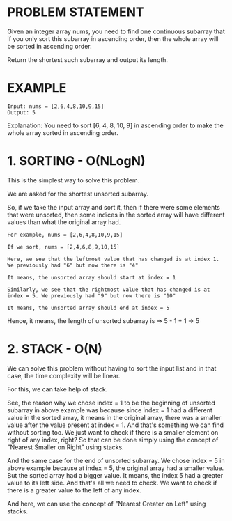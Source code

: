 # PROBLEM STATEMENT

Given an integer array nums, you need to find one continuous subarray that if you only sort this subarray in ascending order, then the whole array will be sorted in ascending order.

Return the shortest such subarray and output its length.

# EXAMPLE

    Input: nums = [2,6,4,8,10,9,15]
    Output: 5

Explanation: You need to sort [6, 4, 8, 10, 9] in ascending order to make the whole array sorted in ascending order.

# **1. SORTING - O(NLogN)**
This is the simplest way to solve this problem. 

We are asked for the shortest unsorted subarray.

So, if we take the input array and sort it, then if there were some elements that were unsorted, then some indices in the sorted array will have different values than what the original array had.

	For example, nums = [2,6,4,8,10,9,15]
	
	If we sort, nums = [2,4,6,8,9,10,15]
	
	Here, we see that the leftmost value that has changed is at index 1. We previously had "6" but now there is "4"
	
	It means, the unsorted array should start at index = 1
	
	Similarly, we see that the rightmost value that has changed is at index = 5. We previously had "9" but now there is "10"
	
	It means, the unsorted array should end at index = 5
	
Hence, it means, the length of unsorted subarray is => 5 - 1 + 1 => 5 

# **2. STACK - O(N)**

We can solve this problem without having to sort the input list and in that case, the time complexity will be linear.

For this, we can take help of stack. 

See, the reason why we chose index = 1 to be the beginning of unsorted subarray in above example was because since index = 1 had a different value in the sorted array, it means in the original array, there was a smaller value after the value present at index = 1. And that's something we can find without sorting too. We just want to check if there is a smaller element on right of any index, right? So that can be done simply using the concept of "Nearest Smaller on Right" using stacks.

And the same case for the end of unsorted subarray. We chose index = 5 in above example because at index = 5, the original array had a smaller value. But the sorted array had a bigger value. It means, the index 5 had a greater value to its left side. And that's all we need to check. We want to check if there is a greater value to the left of any index.

And here, we can use the concept of "Nearest Greater on Left" using stacks.
